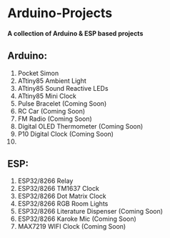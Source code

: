 # Arduino-Projects
#### A collection of Arduino & ESP based projects
## Arduino:
1. Pocket Simon
2. ATtiny85 Ambient Light 
3. ATtiny85 Sound Reactive LEDs
4. ATtiny85 Mini Clock
5. Pulse Bracelet (Coming Soon)
6. RC Car (Coming Soon)
7. FM Radio (Coming Soon)
8. Digital OLED Thermometer (Coming Soon)
9. P10 Digital Clock (Coming Soon)
10. 

## ESP:
1. ESP32/8266 Relay
2. ESP32/8266 TM1637 Clock
3. ESP32/8266 Dot Matrix Clock
4. ESP32/8266 RGB Room Lights
5. ESP32/8266 Literature Dispenser (Coming Soon)
6. ESP32/8266 Karoke Mic (Coming Soon)
7. MAX7219 WIFI Clock (Coming Soon) 

